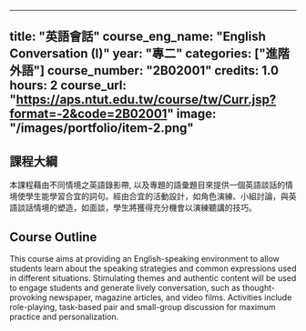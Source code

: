 
---
title: "英語會話"
course_eng_name: "English Conversation (I)"
year: "專二"
categories: ["進階外語"]
course_number: "2B02001"
credits: 1.0
hours: 2
course_url: "https://aps.ntut.edu.tw/course/tw/Curr.jsp?format=-2&code=2B02001"
image: "/images/portfolio/item-2.png"
---

## 課程大綱

本課程藉由不同情境之英語錄影帶, 以及專題的語彙題目來提供一個英語談話的情境使學生能學習合宜的詞句。經由合宜的活動設計，如角色演練、小組討論，與英語談話情境的塑造，如面談，學生將獲得充分機會以演練聽講的技巧。

## Course Outline

This course aims at providing an English-speaking environment to allow students learn about the speaking strategies and common expressions used in different situations. Stimulating themes and authentic content will be used to engage students and generate lively conversation, such as thought-provoking newspaper, magazine articles, and video films. Activities include role-playing, task-based pair and small-group discussion for maximum practice and personalization.
